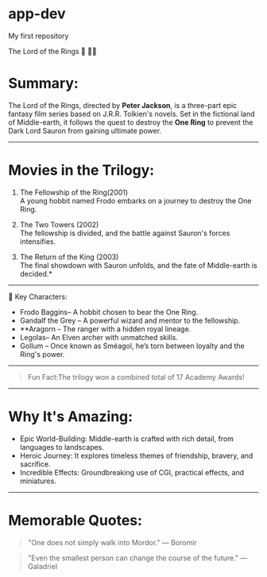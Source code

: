 # app-dev
My first repository


 The Lord of the Rings 🌋 🧙‍♂️

# Summary:
The Lord of the Rings, directed by **Peter Jackson**, is a three-part epic fantasy film series based on J.R.R. Tolkien's novels. Set in the fictional land of Middle-earth, it follows the quest to destroy the **One Ring** to prevent the Dark Lord Sauron from gaining ultimate power.

---

# Movies in the Trilogy:
1. The Fellowship of the Ring(2001)  
   A young hobbit named Frodo embarks on a journey to destroy the One Ring.
   
2. The Two Towers (2002)  
   The fellowship is divided, and the battle against Sauron's forces intensifies.

3. The Return of the King (2003)  
   The final showdown with Sauron unfolds, and the fate of Middle-earth is decided.*

---

🔑 Key Characters:
- Frodo Baggins– A hobbit chosen to bear the One Ring.
- Gandalf the Grey – A powerful wizard and mentor to the fellowship.
- **Aragorn – The ranger with a hidden royal lineage.
- Legolas– An Elven archer with unmatched skills.
- Gollum – Once known as Sméagol, he’s torn between loyalty and the Ring's power.

---

> Fun Fact:The trilogy won a combined total of 17 Academy Awards!

---

# Why It's Amazing:
- Epic World-Building: Middle-earth is crafted with rich detail, from languages to landscapes.
- Heroic Journey: It explores timeless themes of friendship, bravery, and sacrifice.
- Incredible Effects: Groundbreaking use of CGI, practical effects, and miniatures.

---

# Memorable Quotes:
> "One does not simply walk into Mordor." — Boromir

> "Even the smallest person can change the course of the future." — Galadriel
